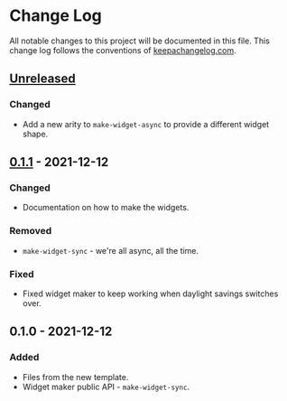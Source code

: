 # Change Log
All notable changes to this project will be documented in this file. This change log follows the conventions of [keepachangelog.com](http://keepachangelog.com/).

## [Unreleased]
### Changed
- Add a new arity to `make-widget-async` to provide a different widget shape.

## [0.1.1] - 2021-12-12
### Changed
- Documentation on how to make the widgets.

### Removed
- `make-widget-sync` - we're all async, all the time.

### Fixed
- Fixed widget maker to keep working when daylight savings switches over.

## 0.1.0 - 2021-12-12
### Added
- Files from the new template.
- Widget maker public API - `make-widget-sync`.

[Unreleased]: https://github.com/clojure-aoc-2021/clojure-aoc-2021.main/compare/0.1.1...HEAD
[0.1.1]: https://github.com/clojure-aoc-2021/clojure-aoc-2021.main/compare/0.1.0...0.1.1
